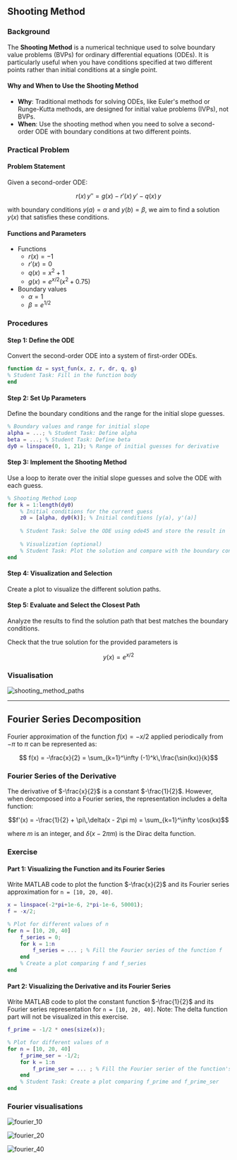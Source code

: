 ## Shooting Method

### Background

The **Shooting Method** is a numerical technique used to solve boundary value problems (BVPs) for ordinary differential equations (ODEs). It is particularly useful when you have conditions specified at two different points rather than initial conditions at a single point.

#### Why and When to Use the Shooting Method

- **Why**: Traditional methods for solving ODEs, like Euler's method or Runge-Kutta methods, are designed for initial value problems (IVPs), not BVPs.
- **When**: Use the shooting method when you need to solve a second-order ODE with boundary conditions at two different points.

### Practical Problem

#### Problem Statement

Given a second-order ODE:

$$r(x)\,y'' = g(x) - r'(x)\,y' - q(x)\,y$$

with boundary conditions $y(a) = \alpha$ and $y(b) = \beta$, we aim to find a solution $y(x)$ that satisfies these conditions.

#### Functions and Parameters

- Functions
  - $r(x) = -1$
  - $r'(x) = 0$
  - $q(x) = x^2 + 1$
  - $g(x) = e^{x/2}(x^2 + 0.75)$
- Boundary values
  - $\alpha = 1$
  - $\beta = e^{1/2}$

### Procedures

#### Step 1: Define the ODE

Convert the second-order ODE into a system of first-order ODEs.

```matlab
function dz = syst_fun(x, z, r, dr, q, g)
% Student Task: Fill in the function body
end
```

#### Step 2: Set Up Parameters

Define the boundary conditions and the range for the initial slope guesses.

```matlab
% Boundary values and range for initial slope
alpha = ...; % Student Task: Define alpha
beta = ...; % Student Task: Define beta
dy0 = linspace(0, 1, 21); % Range of initial guesses for derivative
```

#### Step 3: Implement the Shooting Method

Use a loop to iterate over the initial slope guesses and solve the ODE with each guess.

```matlab
% Shooting Method Loop
for k = 1:length(dy0)
    % Initial conditions for the current guess
    z0 = [alpha, dy0(k)]; % Initial conditions [y(a), y'(a)]
    
    % Student Task: Solve the ODE using ode45 and store the result in `Y`
    
    % Visualization (optional)
    % Student Task: Plot the solution and compare with the boundary condition at b
end
```

#### Step 4: Visualization and Selection

Create a plot to visualize the different solution paths.

#### Step 5: Evaluate and Select the Closest Path

Analyze the results to find the solution path that best matches the boundary conditions.

Check that the true solution for the provided parameters is

$$y(x) = e^{x/2}$$

### Visualisation

![shooting_method_paths](shooting_method.png)

---

## Fourier Series Decomposition

Fourier approximation of the function $f(x) = -x/2$ applied periodically from $-\pi$ to $\pi$ can be represented as:

$$ f(x) = -\frac{x}{2} = \sum_{k=1}^\infty (-1)^k\,\frac{\sin(kx)}{k}$$

### Fourier Series of the Derivative

The derivative of $-\frac{x}{2}$ is a constant $-\frac{1}{2}$​. However, when decomposed into a Fourier series, the representation includes a delta function:

$$f'(x) = -\frac{1}{2} + \pi\,\delta(x - 2\pi m) = \sum_{k=1}^\infty \cos(kx)$$

where $m$ is an integer, and $\delta(x - 2\pi m)$ is the Dirac delta function.

### Exercise

#### Part 1: Visualizing the Function and its Fourier Series

Write MATLAB code to plot the function $-\frac{x}{2}$ and its Fourier series approximation for `n = [10, 20, 40]`.

```matlab
x = linspace(-2*pi+1e-6, 2*pi-1e-6, 50001);
f = -x/2;

% Plot for different values of n
for n = [10, 20, 40]
    f_series = 0;
    for k = 1:n
        f_series = ... ; % Fill the Fourier series of the function f
    end
    % Create a plot comparing f and f_series
end
```

#### Part 2: Visualizing the Derivative and its Fourier Series

Write MATLAB code to plot the constant function $-\frac{1}{2}$ and its Fourier series representation for `n = [10, 20, 40]`. Note: The delta function part will not be visualized in this exercise.

```matlab
f_prime = -1/2 * ones(size(x));

% Plot for different values of n
for n = [10, 20, 40]
    f_prime_ser = -1/2;
    for k = 1:n
        f_prime_ser = ... ; % Fill the Fourier serier of the function's f derivative. Disregard the delta function terms.
    end
    % Student Task: Create a plot comparing f_prime and f_prime_ser
end
```

### Fourier visualisations

![fourier_10](fourier_n10.png)

![fourier_20](fourier_n20.png)

![fourier_40](fourier_n40.png)
